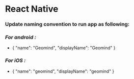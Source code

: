 # React Native #

### Update naming convention to run app as following: ###

### _For android :_

* {
  "name": "Geomind",
  "displayName": "Geomind"
 }

### _For iOS :_
*  {
  "name": "geomind",
  "displayName": "geomind"
}